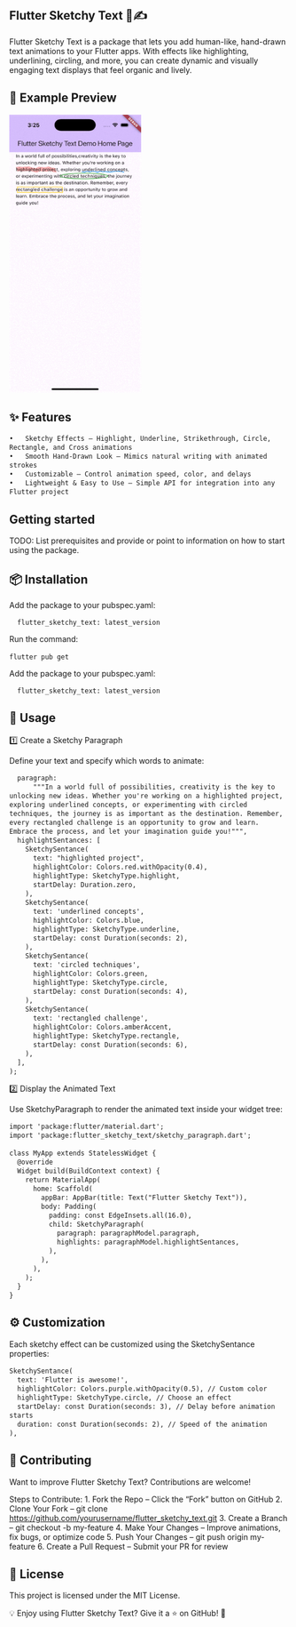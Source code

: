 ## Flutter Sketchy Text 🎨✍️

Flutter Sketchy Text is a package that lets you add human-like, hand-drawn text animations to your Flutter apps. With effects like highlighting, underlining, circling, and more, you can create dynamic and visually engaging text displays that feel organic and lively.

## 📸 Example Preview

<img src="https://github.com/Wahab-Khan/flutter_sketchy_text/blob/main/assets/demo.gif" width="238" height="500">

## ✨ Features

    •	Sketchy Effects – Highlight, Underline, Strikethrough, Circle, Rectangle, and Cross animations
    •	Smooth Hand-Drawn Look – Mimics natural writing with animated strokes
    •	Customizable – Control animation speed, color, and delays
    •	Lightweight & Easy to Use – Simple API for integration into any Flutter project

## Getting started

TODO: List prerequisites and provide or point to information on how to
start using the package.

## 📦 Installation

Add the package to your pubspec.yaml:

```dependencies:
  flutter_sketchy_text: latest_version
```

Run the command:

`flutter pub get`

Add the package to your pubspec.yaml:

```dependencies:
  flutter_sketchy_text: latest_version
```

## 🚀 Usage

1️⃣ Create a Sketchy Paragraph

Define your text and specify which words to animate:

```SketchyModel paragraphModel = SketchyModel(
  paragraph:
      """In a world full of possibilities, creativity is the key to unlocking new ideas. Whether you're working on a highlighted project, exploring underlined concepts, or experimenting with circled techniques, the journey is as important as the destination. Remember, every rectangled challenge is an opportunity to grow and learn. Embrace the process, and let your imagination guide you!""",
  highlightSentances: [
    SketchySentance(
      text: "highlighted project",
      highlightColor: Colors.red.withOpacity(0.4),
      highlightType: SketchyType.highlight,
      startDelay: Duration.zero,
    ),
    SketchySentance(
      text: 'underlined concepts',
      highlightColor: Colors.blue,
      highlightType: SketchyType.underline,
      startDelay: const Duration(seconds: 2),
    ),
    SketchySentance(
      text: 'circled techniques',
      highlightColor: Colors.green,
      highlightType: SketchyType.circle,
      startDelay: const Duration(seconds: 4),
    ),
    SketchySentance(
      text: 'rectangled challenge',
      highlightColor: Colors.amberAccent,
      highlightType: SketchyType.rectangle,
      startDelay: const Duration(seconds: 6),
    ),
  ],
);
```

2️⃣ Display the Animated Text

Use SketchyParagraph to render the animated text inside your widget tree:

```
import 'package:flutter/material.dart';
import 'package:flutter_sketchy_text/sketchy_paragraph.dart';

class MyApp extends StatelessWidget {
  @override
  Widget build(BuildContext context) {
    return MaterialApp(
      home: Scaffold(
        appBar: AppBar(title: Text("Flutter Sketchy Text")),
        body: Padding(
          padding: const EdgeInsets.all(16.0),
          child: SketchyParagraph(
            paragraph: paragraphModel.paragraph,
            highlights: paragraphModel.highlightSentances,
          ),
        ),
      ),
    );
  }
}
```

## ⚙️ Customization

Each sketchy effect can be customized using the SketchySentance properties:

```
SketchySentance(
  text: 'Flutter is awesome!',
  highlightColor: Colors.purple.withOpacity(0.5), // Custom color
  highlightType: SketchyType.circle, // Choose an effect
  startDelay: const Duration(seconds: 3), // Delay before animation starts
  duration: const Duration(seconds: 2), // Speed of the animation
),
```

## 🤝 Contributing

Want to improve Flutter Sketchy Text? Contributions are welcome!

Steps to Contribute: 1. Fork the Repo – Click the “Fork” button on GitHub 2. Clone Your Fork – git clone https://github.com/yourusername/flutter_sketchy_text.git 3. Create a Branch – git checkout -b my-feature 4. Make Your Changes – Improve animations, fix bugs, or optimize code 5. Push Your Changes – git push origin my-feature 6. Create a Pull Request – Submit your PR for review

## 📜 License

This project is licensed under the MIT License.

💡 Enjoy using Flutter Sketchy Text? Give it a ⭐ on GitHub! 🚀
